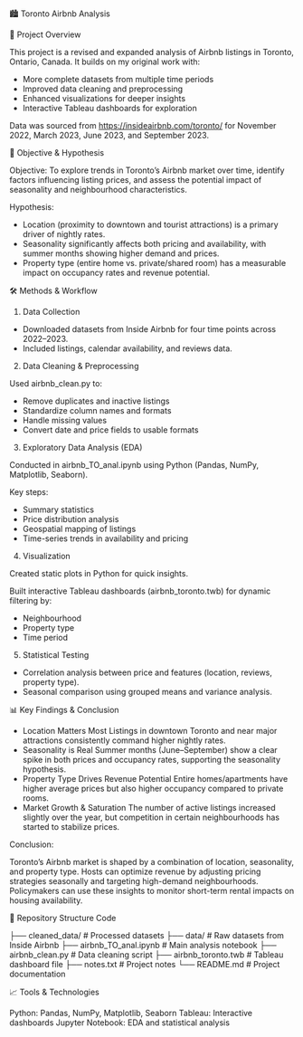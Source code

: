 🏙️ Toronto Airbnb Analysis

📌 Project Overview

This project is a revised and expanded analysis of Airbnb listings in Toronto, Ontario, Canada. It builds on my original work with:

* More complete datasets from multiple time periods
* Improved data cleaning and preprocessing
* Enhanced visualizations for deeper insights
* Interactive Tableau dashboards for exploration

Data was sourced from https://insideairbnb.com/toronto/ for November 2022, March 2023, June 2023, and September 2023.

🎯 Objective & Hypothesis

Objective: To explore trends in Toronto’s Airbnb market over time, identify factors influencing listing prices, and assess the potential impact of seasonality and neighbourhood characteristics.

Hypothesis:

* Location (proximity to downtown and tourist attractions) is a primary driver of nightly rates.
* Seasonality significantly affects both pricing and availability, with summer months showing higher demand and prices.
* Property type (entire home vs. private/shared room) has a measurable impact on occupancy rates and revenue potential.

🛠 Methods & Workflow
1. Data Collection

* Downloaded datasets from Inside Airbnb for four time points across 2022–2023.
* Included listings, calendar availability, and reviews data.

2. Data Cleaning & Preprocessing

Used airbnb_clean.py to:

* Remove duplicates and inactive listings
* Standardize column names and formats
* Handle missing values
* Convert date and price fields to usable formats

3. Exploratory Data Analysis (EDA)

Conducted in airbnb_TO_anal.ipynb using Python (Pandas, NumPy, Matplotlib, Seaborn).

Key steps:

* Summary statistics
* Price distribution analysis
* Geospatial mapping of listings
* Time-series trends in availability and pricing

4. Visualization

Created static plots in Python for quick insights.

Built interactive Tableau dashboards (airbnb_toronto.twb) for dynamic filtering by:

* Neighbourhood
* Property type
* Time period

5. Statistical Testing

* Correlation analysis between price and features (location, reviews, property type).
* Seasonal comparison using grouped means and variance analysis.

📊 Key Findings & Conclusion

* Location Matters Most Listings in downtown Toronto and near major attractions consistently command higher nightly rates.
* Seasonality is Real Summer months (June–September) show a clear spike in both prices and occupancy rates, supporting the seasonality hypothesis.
* Property Type Drives Revenue Potential Entire homes/apartments have higher average prices but also higher occupancy compared to private rooms.
* Market Growth & Saturation The number of active listings increased slightly over the year, but competition in certain neighbourhoods has started to stabilize prices.

Conclusion: 

Toronto’s Airbnb market is shaped by a combination of location, seasonality, and property type. Hosts can optimize revenue by adjusting pricing strategies seasonally and targeting high-demand neighbourhoods. Policymakers can use these insights to monitor short-term rental impacts on housing availability.

📂 Repository Structure
Code

├── cleaned_data/                # Processed datasets
├── data/                        # Raw datasets from Inside Airbnb
├── airbnb_TO_anal.ipynb          # Main analysis notebook
├── airbnb_clean.py               # Data cleaning script
├── airbnb_toronto.twb            # Tableau dashboard file
├── notes.txt                     # Project notes
└── README.md                     # Project documentation

📈 Tools & Technologies

Python: Pandas, NumPy, Matplotlib, Seaborn
Tableau: Interactive dashboards
Jupyter Notebook: EDA and statistical analysis
